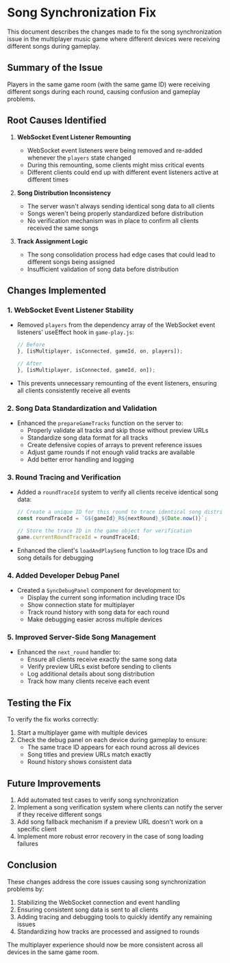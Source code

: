 # Song Synchronization Fix

This document describes the changes made to fix the song synchronization issue in the multiplayer music game where different devices were receiving different songs during gameplay.

## Summary of the Issue

Players in the same game room (with the same game ID) were receiving different songs during each round, causing confusion and gameplay problems.

## Root Causes Identified

1. **WebSocket Event Listener Remounting**
   - WebSocket event listeners were being removed and re-added whenever the `players` state changed
   - During this remounting, some clients might miss critical events
   - Different clients could end up with different event listeners active at different times

2. **Song Distribution Inconsistency**
   - The server wasn't always sending identical song data to all clients
   - Songs weren't being properly standardized before distribution
   - No verification mechanism was in place to confirm all clients received the same songs

3. **Track Assignment Logic**
   - The song consolidation process had edge cases that could lead to different songs being assigned
   - Insufficient validation of song data before distribution

## Changes Implemented

### 1. WebSocket Event Listener Stability

- Removed `players` from the dependency array of the WebSocket event listeners' useEffect hook in `game-play.js`:
  ```js
  // Before
  }, [isMultiplayer, isConnected, gameId, on, players]);
  
  // After
  }, [isMultiplayer, isConnected, gameId, on]);
  ```
  
- This prevents unnecessary remounting of the event listeners, ensuring all clients consistently receive all events

### 2. Song Data Standardization and Validation

- Enhanced the `prepareGameTracks` function on the server to:
  - Properly validate all tracks and skip those without preview URLs
  - Standardize song data format for all tracks
  - Create defensive copies of arrays to prevent reference issues
  - Adjust game rounds if not enough valid tracks are available
  - Add better error handling and logging

### 3. Round Tracing and Verification

- Added a `roundTraceId` system to verify all clients receive identical song data:
  ```js
  // Create a unique ID for this round to trace identical song distribution
  const roundTraceId = `G${gameId}_R${nextRound}_${Date.now()}`;
  
  // Store the trace ID in the game object for verification
  game.currentRoundTraceId = roundTraceId;
  ```

- Enhanced the client's `loadAndPlaySong` function to log trace IDs and song details for debugging

### 4. Added Developer Debug Panel

- Created a `SyncDebugPanel` component for development to:
  - Display the current song information including trace IDs
  - Show connection state for multiplayer
  - Track round history with song data for each round
  - Make debugging easier across multiple devices

### 5. Improved Server-Side Song Management

- Enhanced the `next_round` handler to:
  - Ensure all clients receive exactly the same song data
  - Verify preview URLs exist before sending to clients
  - Log additional details about song distribution
  - Track how many clients receive each event

## Testing the Fix

To verify the fix works correctly:

1. Start a multiplayer game with multiple devices
2. Check the debug panel on each device during gameplay to ensure:
   - The same trace ID appears for each round across all devices
   - Song titles and preview URLs match exactly
   - Round history shows consistent data

## Future Improvements

1. Add automated test cases to verify song synchronization
2. Implement a song verification system where clients can notify the server if they receive different songs
3. Add song fallback mechanism if a preview URL doesn't work on a specific client
4. Implement more robust error recovery in the case of song loading failures

## Conclusion

These changes address the core issues causing song synchronization problems by:
1. Stabilizing the WebSocket connection and event handling
2. Ensuring consistent song data is sent to all clients
3. Adding tracing and debugging tools to quickly identify any remaining issues
4. Standardizing how tracks are processed and assigned to rounds

The multiplayer experience should now be more consistent across all devices in the same game room. 